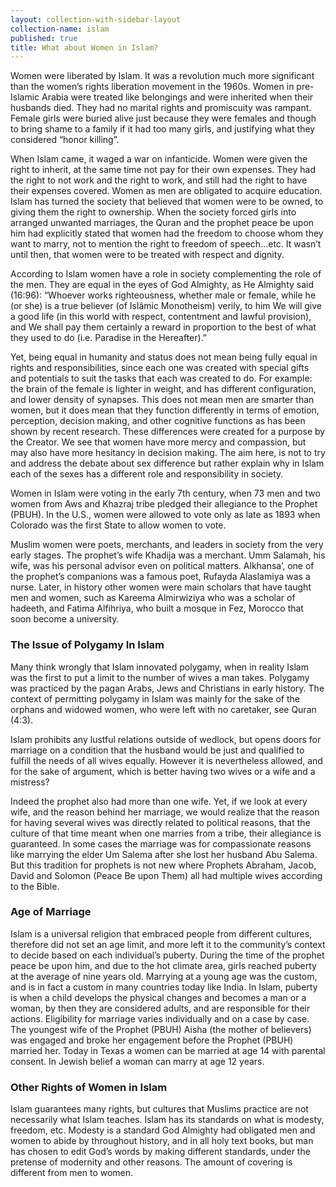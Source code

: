 ```yaml
---
layout: collection-with-sidebar-layout
collection-name: islam
published: true
title: What about Women in Islam?
---
```

Women were liberated by Islam. It was a revolution much more significant than the women’s rights liberation movement in the 1960s. Women in pre-Islamic Arabia were treated like belongings and were inherited when their husbands died. They had no marital rights and promiscuity was rampant. Female girls were buried alive just because they were females and though to bring shame to a family if it had too many girls, and justifying what they considered “honor killing”.

When Islam came, it waged a war on infanticide. Women were given the right to inherit, at the same time not pay for their own expenses. They had the right to not work and the right to work, and still had the right to have their expenses covered. Women as men are obligated to acquire education. Islam has turned the society that believed that women were to be owned, to giving them the right to ownership. When the society forced girls into arranged unwanted marriages, the Quran and the prophet peace be upon him had explicitly stated that women had the freedom to choose whom they want to marry, not to mention the right to freedom of speech…etc. It wasn’t until then, that women were to be treated with respect and dignity.

According to Islam women have a role in society complementing the role of the men. They are equal in the eyes of God Almighty, as He Almighty said (16:96): “Whoever works righteousness, whether male or female, while he (or she) is a true believer (of Islâmic Monotheism) verily, to him We will give a good life (in this world with respect, contentment and lawful provision), and We shall pay them certainly a reward in proportion to the best of what they used to do (i.e. Paradise in the Hereafter).” 

Yet, being equal in humanity and status does not mean being fully equal in rights and responsibilities, since each one was created with special gifts and potentials to suit the tasks that each was created to do. For example: the brain of the female is lighter in weight, and has different configuration, and lower density of synapses. This does not mean men are smarter than women, but it does mean that they function differently in terms of emotion, perception, decision making, and other cognitive functions as has been shown by recent research. These differences were created for a purpose by the Creator. We see that women have more mercy and compassion, but may also have more hesitancy in decision making. The aim here, is not to try and address the debate about sex difference but rather explain why in Islam each of the sexes has a different role and responsibility in society.

Women in Islam were voting in the early 7th century, when 73 men and two women from Aws and Khazraj tribe pledged their allegiance to the Prophet (PBUH). In the U.S., women were allowed to vote only as late as 1893 when Colorado was the first State to allow women to vote.

Muslim women were poets, merchants, and leaders in society from the very early stages. The prophet’s wife Khadija was a merchant. Umm Salamah, his wife, was his personal advisor even on political matters. Alkhansa’, one of the prophet’s companions was a famous poet, Rufayda Alaslamiya was a nurse. Later, in history other women were main scholars that have taught men and women, such as Kareema Almirwiziya who was a scholar of hadeeth, and Fatima Alfihriya, who built a mosque in Fez, Morocco that soon become a university.

### The Issue of Polygamy In Islam
Many think wrongly that Islam innovated polygamy, when in reality Islam was the first to put a limit to the number of wives a man takes. Polygamy was practiced by the pagan Arabs, Jews and Christians in early history. The context of permitting polygamy in Islam was mainly for the sake of the orphans and widowed women, who were left with no caretaker, see Quran (4:3). 

Islam prohibits any lustful relations outside of wedlock, but opens doors for marriage on a condition that the husband would be just and qualified to fulfill the needs of all wives equally. However it is nevertheless allowed, and for the sake of argument, which is better having two wives or a wife and a mistress?

Indeed the prophet also had more than one wife. Yet, if we look at every wife, and the reason behind her marriage, we would realize that the reason for having several wives was directly related to political reasons, that the culture of that time meant when one marries from a tribe, their allegiance is guaranteed. In some cases the marriage was for compassionate reasons like marrying the elder Um Salema after she lost her husband Abu Salema. But this tradition for prophets is not new where Prophets Abraham, Jacob, David and Solomon (Peace Be upon Them) all had multiple wives according to the Bible.

### Age of Marriage
Islam is a universal religion that embraced people from different cultures, therefore did not set an age limit, and more left it to the community’s context to decide based on each individual’s puberty. During the time of the prophet peace be upon him, and due to the hot climate area, girls reached puberty at the average of nine years old. Marrying at a young age was the custom, and is in fact a custom in many countries today like India. In Islam, puberty is when a child develops the physical changes and becomes a man or a woman, by then they are considered adults, and are responsible for their actions. Eligibility for marriage varies individually and on a case by case. The youngest wife of the Prophet (PBUH) Aisha (the mother of believers) was engaged and broke her engagement before the Prophet (PBUH) married her. Today in Texas a women can be married at age 14 with parental consent. In Jewish belief a woman can marry at age 12 years.

### Other Rights of Women in Islam
Islam guarantees many rights, but cultures that Muslims practice are not necessarily what Islam teaches.
Islam has its standards on what is modesty, freedom, etc. Modesty is a standard God Almighty had obligated men and women to abide by throughout history, and in all holy text books, but man has chosen to edit God’s words by making different standards, under the pretense of modernity and other reasons. The amount of covering is different from men to women.

